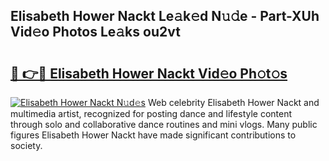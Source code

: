 ## Elisabeth Hower Nackt Le𝚊k𝚎d N𝚞𝚍e - Part-XUh Vid𝚎o Photos Le𝚊ks ou2vt

# <h2><a href="http://fb03czo.evod.top/?m=Elisabeth+Hower+Nackt">🔗 👉🔴 Elisabeth Hower Nackt Vid𝚎o Ph𝚘t𝚘s</a></h2>

[![Elisabeth Hower Nackt N𝚞d𝚎s](https://i.imgur.com/8V9OHl7.gif)](http://fb03czo.evod.top/?m=Elisabeth+Hower+Nackt)
Web celebrity Elisabeth Hower Nackt and multimedia artist, recognized for posting dance and lifestyle content through solo and collaborative dance routines and mini vlogs. Many public figures Elisabeth Hower Nackt have made significant contributions to society. 
